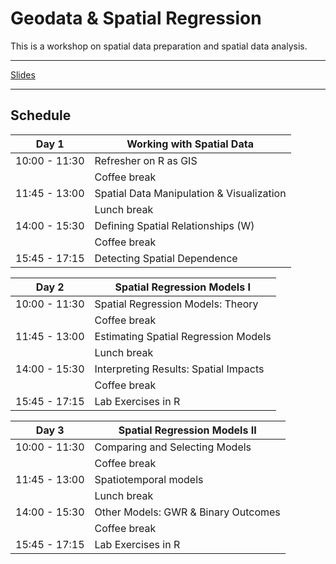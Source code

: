 # Geodata & Spatial Regression

This is a workshop on spatial data preparation and spatial data analysis. 


---

[Slides](https://ruettenauer.github.io/SICSS-Spatial2022/index.html)

---


## Schedule

| Day 1         | Working with Spatial Data                 |
|---------------|-------------------------------------------|
| 10:00 - 11:30 | Refresher on R as GIS                     |
|               | Coffee break                              |
| 11:45 - 13:00 | Spatial Data Manipulation & Visualization |
|               | Lunch break                               |
| 14:00 - 15:30 | Defining Spatial Relationships (W)        |
|               | Coffee break                              |
| 15:45 - 17:15 | Detecting Spatial Dependence              |

| Day 2         | Spatial Regression Models I           |
|---------------|---------------------------------------|
| 10:00 - 11:30 | Spatial Regression Models: Theory     |
|               | Coffee break                          |
| 11:45 - 13:00 | Estimating Spatial Regression Models  |
|               | Lunch break                           |
| 14:00 - 15:30 | Interpreting Results: Spatial Impacts |
|               | Coffee break                          |
| 15:45 - 17:15 | Lab Exercises in R                    |

| Day 3         | Spatial Regression Models II        |
|---------------|-------------------------------------|
| 10:00 - 11:30 | Comparing and Selecting Models      |
|               | Coffee break                        |
| 11:45 - 13:00 | Spatiotemporal models               |
|               | Lunch break                         |
| 14:00 - 15:30 | Other Models: GWR & Binary Outcomes |
|               | Coffee break                        |
| 15:45 - 17:15 | Lab Exercises in R                  |